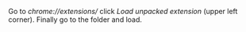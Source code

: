 Go to _chrome://extensions/_ click _Load unpacked extension_ (upper left corner). Finally go to the folder and load.